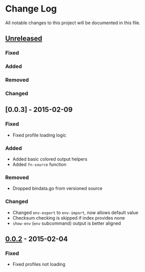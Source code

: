 # Change Log
All notable changes to this project will be documented in this file.

## [Unreleased][unreleased]
### Fixed

### Added

### Removed

### Changed

## [0.0.3] - 2015-02-09
### Fixed
- Fixed profile loading logic

### Added
- Added basic colored output helpers
- Added `fn-source` function

### Removed
- Dropped bindata.go from versioned source

### Changed
- Changed `env-export` to `env-import`, now allows default value
- Checksum checking is skipped if index provides none
- `show-env` (`env` subcommand) output is better aligned

## [0.0.2] - 2015-02-04
### Fixed
- Fixed profiles not loading

[unreleased]: https://github.com/gliderlabs/glidergun/compare/v0.0.2...HEAD
[0.0.2]: https://github.com/gliderlabs/glidergun/compare/v0.0.1...v0.0.2
